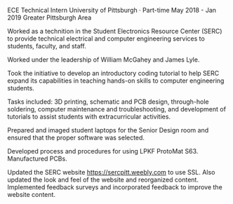 ECE Technical Intern
University of Pittsburgh · Part-time
May 2018 - Jan 2019
Greater Pittsburgh Area

Worked as a technition in the Student Electronics Resource Center (SERC) to provide technical electrical and computer engineering services to students, faculty, and staff.

Worked under the leadership of William McGahey and James Lyle.

Took the initiative to develop an introductory coding tutorial to help SERC expand its capabilities in teaching hands-on skills to computer engineering students.

Tasks included: 3D printing, schematic and PCB design, through-hole soldering, computer maintenance and troubleshooting, and development of tutorials to assist students with extracurricular activities.

Prepared and imaged student laptops for the Senior Design room and ensured that the proper software was selected.

Developed process and procedures for using LPKF ProtoMat S63. Manufactured PCBs.

Updated the SERC website <https://sercpitt.weebly.com> to use SSL. Also updated the look and feel of the website and reorganized content. Implemented feedback surveys and incorporated feedback to improve the website content.
